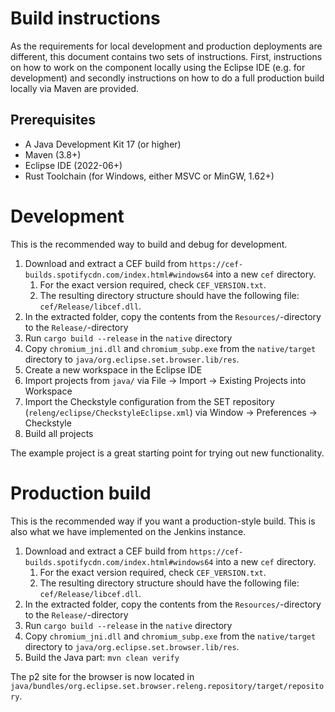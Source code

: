 # Build instructions

As the requirements for local development and production deployments are different, this document contains two sets of instructions.
First, instructions on how to work on the component locally using the Eclipse IDE (e.g. for development) and secondly instructions on how to do a full production build locally via Maven are provided. 

## Prerequisites

- A Java Development Kit 17 (or higher)
- Maven (3.8+) 
- Eclipse IDE (2022-06+)
- Rust Toolchain (for Windows, either MSVC or MinGW, 1.62+)

# Development

This is the recommended way to build and debug for development. 

1. Download and extract a CEF build from `https://cef-builds.spotifycdn.com/index.html#windows64` into a new `cef` directory. 
   1. For the exact version required, check `CEF_VERSION.txt`. 
   2. The resulting directory structure should have the following file: `cef/Release/libcef.dll`. 
2. In the extracted folder, copy the contents from the `Resources/`-directory to the `Release/`-directory 
3. Run `cargo build --release` in the `native` directory
4. Copy `chromium_jni.dll` and `chromium_subp.exe` from the `native/target` directory to `java/org.eclipse.set.browser.lib/res`.
5. Create a new workspace in the Eclipse IDE
6. Import projects from `java/` via File -> Import -> Existing Projects into Workspace
7. Import the Checkstyle configuration from the SET repository (`releng/eclipse/CheckstyleEclipse.xml`) via Window -> Preferences -> Checkstyle
8. Build all projects

The example project is a great starting point for trying out new functionality. 

# Production build

This is the recommended way if you want a production-style build. This is also what we have implemented on the Jenkins instance. 

1. Download and extract a CEF build from `https://cef-builds.spotifycdn.com/index.html#windows64` into a new `cef` directory. 
   1. For the exact version required, check `CEF_VERSION.txt`. 
   2. The resulting directory structure should have the following file: `cef/Release/libcef.dll`. 
2. In the extracted folder, copy the contents from the `Resources/`-directory to the `Release/`-directory 
3. Run `cargo build --release` in the `native` directory
4. Copy `chromium_jni.dll` and `chromium_subp.exe` from the `native/target` directory to `java/org.eclipse.set.browser.lib/res`.
5. Build the Java part: `mvn clean verify`

The p2 site for the browser is now located in `java/bundles/org.eclipse.set.browser.releng.repository/target/repository`. 